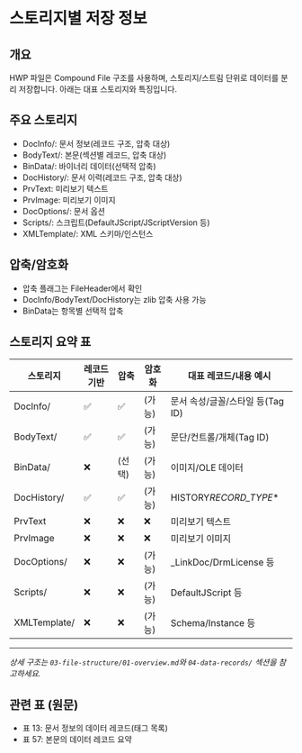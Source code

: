 # 스토리지별 저장 정보

## 개요

HWP 파일은 Compound File 구조를 사용하며, 스토리지/스트림 단위로 데이터를 분리 저장합니다. 아래는 대표 스토리지와 특징입니다.

## 주요 스토리지

- DocInfo/: 문서 정보(레코드 구조, 압축 대상)
- BodyText/: 본문(섹션별 레코드, 압축 대상)
- BinData/: 바이너리 데이터(선택적 압축)
- DocHistory/: 문서 이력(레코드 구조, 압축 대상)
- PrvText: 미리보기 텍스트
- PrvImage: 미리보기 이미지
- DocOptions/: 문서 옵션
- Scripts/: 스크립트(DefaultJScript/JScriptVersion 등)
- XMLTemplate/: XML 스키마/인스턴스

## 압축/암호화

- 압축 플래그는 FileHeader에서 확인
- DocInfo/BodyText/DocHistory는 zlib 압축 사용 가능
- BinData는 항목별 선택적 압축

## 스토리지 요약 표

| 스토리지     | 레코드 기반 | 압축   | 암호화 | 대표 레코드/내용 예시            |
| ------------ | ----------- | ------ | ------ | -------------------------------- |
| DocInfo/     | ✅          | ✅     | (가능) | 문서 속성/글꼴/스타일 등(Tag ID) |
| BodyText/    | ✅          | ✅     | (가능) | 문단/컨트롤/개체(Tag ID)         |
| BinData/     | ❌          | (선택) | (가능) | 이미지/OLE 데이터                |
| DocHistory/  | ✅          | ✅     | (가능) | HISTORY*RECORD_TYPE*\*           |
| PrvText      | ❌          | ❌     | ❌     | 미리보기 텍스트                  |
| PrvImage     | ❌          | ❌     | ❌     | 미리보기 이미지                  |
| DocOptions/  | ❌          | ❌     | (가능) | \_LinkDoc/DrmLicense 등          |
| Scripts/     | ❌          | ❌     | (가능) | DefaultJScript 등                |
| XMLTemplate/ | ❌          | ❌     | (가능) | Schema/Instance 등               |

---

_상세 구조는 `03-file-structure/01-overview.md`와 `04-data-records/` 섹션을 참고하세요._

## 관련 표 (원문)

- 표 13: 문서 정보의 데이터 레코드(태그 목록)
- 표 57: 본문의 데이터 레코드 요약
